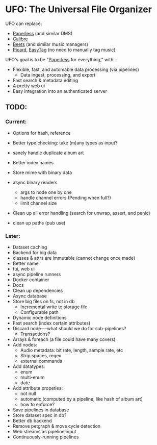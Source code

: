 # UFO: The Universal File Organizer


UFO can replace:
- [Paperless] (and similar DMS)
- [Calibre]
- [Beets] (and similar music managers)
- [Picard], [EasyTag] (no need to manually tag music)


UFO's goal is to be "[Paperless] for everything," with...
- Flexible, fast, and automable data processing (via pipelines)
  - Data ingest, processing, and export
- Fast search & metadata editing
- A pretty web ui
- Easy integration into an authenticated server


[Paperless]: https://docs.paperless-ngx.com
[Calibre]: https://calibre-ebook.com
[Beets]: https://beets.io
[Picard]: https://picard.musicbrainz.org/
[EasyTag]: https://wiki.gnome.org/Apps/EasyTAG



## TODO:

### Current:
- Options for hash, reference
- Better type checking: take (m)any types as input?
- sanely handle duplicate album art
- Better index names
- Store mime with binary data

- async binary readers
  - args to node one by one
  - handle channel errors (Pending when full?)
  - limit channel size
- Clean up all error handling (search for unwrap, assert, and panic)
- clean up paths (pub use)


### Later:
- Dataset caching
- Backend for big data
- classes & attrs are immutable (cannot change once made)
- Better name
- tui, web ui
- async pipeline runners
- Docker container
- Docs
- Clean up dependencies
- Async database
- Store big files on fs, not in db
  - Incremental write to storage file
  - Configurable path
- Dynamic node definitions
- Fast search (index certain attributes)
- Discard node---what should we do for sub-pipelines?
  - Transactions?
- Arrays & foreach (a file could have many covers)
- Add nodes:
  - Audio metadata: bit rate, length, sample rate, etc
  - Strip spaces, regex
  - external commands
- Add datatypes:
  - enum
  - multi-enum
  - date
- Add attribute propeties:
  - not null
  - automatic (computed by a pipeline, like hash of album art)
  - how to enforce?
- Save pipelines in database
- Store dataset spec in db?
- Better db backend
- Remove petgraph & move cycle detection
- Web streams as pipeline input
- Continuously-running pipelines
